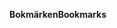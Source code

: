 <span data-ttu-id="91b64-101">**Bokmärken**</span><span class="sxs-lookup"><span data-stu-id="91b64-101">**Bookmarks**</span></span>